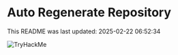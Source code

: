 # Auto Regenerate Repository

This README was last updated: 2025-02-22 06:52:34

 ![TryHackMe](https://tryhackme.com/badge/533634)